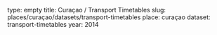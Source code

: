 type: empty
title: Curaçao / Transport Timetables
slug: places/curaçao/datasets/transport-timetables
place: curaçao
dataset: transport-timetables
year: 2014
